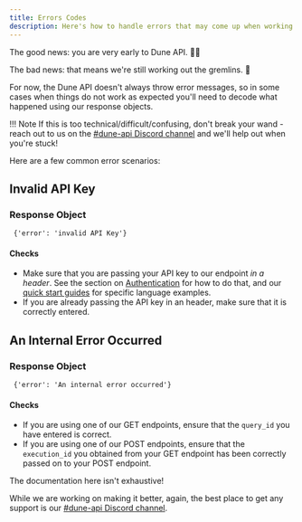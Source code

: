```yaml
---
title: Errors Codes
description: Here's how to handle errors that may come up when working with the Dune API.
---
```


The good news: you are very early to Dune API.  🧙‍♂️

The bad news: that means we're still working out the gremlins. 👹

For now, the Dune API doesn't always throw error messages, so in some cases when things do not work as expected you'll need to decode what happened using our response objects.

!!! Note
    If this is too technical/difficult/confusing, don't break your wand - reach out to us on the [#dune-api Discord channel](https://discord.com/channels/757637422384283659/1019910980634939433) and we'll help out when you're stuck!

Here are a few common error scenarios:

## Invalid API Key

### Response Object

```
 {'error': 'invalid API Key'}
```

#### Checks
 
  -  Make sure that you are passing your API key to our endpoint *in a header*. See the section on [Authentication](../api-reference/authentication.md) for how to do that, and our [quick start guides](../quick-start/api-py.md) for specific language examples.
  - If you are already passing the API key in an header, make sure that it is correctly entered.


## An Internal Error Occurred

### Response Object

```
 {'error': 'An internal error occurred'}
```
#### Checks

  - If you are using one of our GET endpoints, ensure that the `query_id` you have entered is correct.
  - If you are using one of our POST endpoints, ensure that the `execution_id` you obtained from your GET endpoint has been correctly passed on to your POST endpoint.


The documentation here isn't exhaustive!

While we are working on making it better, again, the best place to get any support is our [#dune-api Discord channel](https://discord.com/channels/757637422384283659/1019910980634939433).